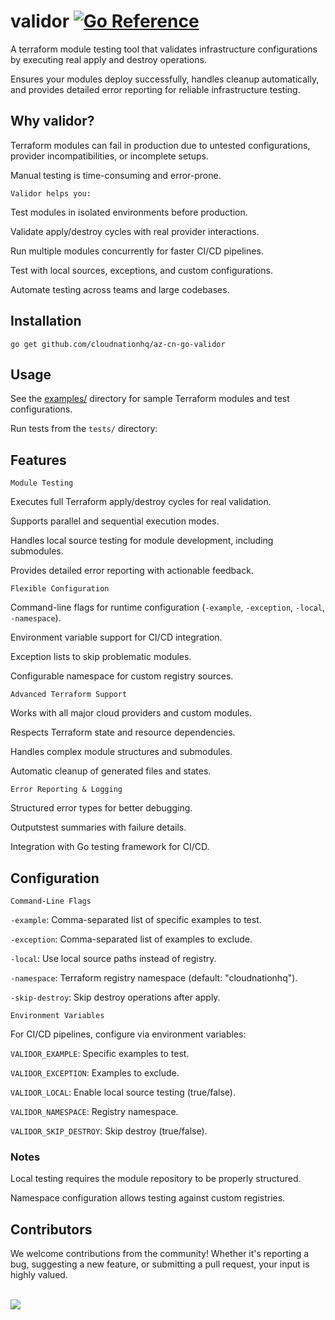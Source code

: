 # validor [![Go Reference](https://pkg.go.dev/badge/github.com/cloudnationhq/az-cn-go-validor.svg)](https://pkg.go.dev/github.com/cloudnationhq/az-cn-go-validor)

A terraform module testing tool that validates infrastructure configurations by executing real apply and destroy operations.

Ensures your modules deploy successfully, handles cleanup automatically, and provides detailed error reporting for reliable infrastructure testing.

## Why validor?

Terraform modules can fail in production due to untested configurations, provider incompatibilities, or incomplete setups.

Manual testing is time-consuming and error-prone.

`Validor helps you:`

Test modules in isolated environments before production.

Validate apply/destroy cycles with real provider interactions.

Run multiple modules concurrently for faster CI/CD pipelines.

Test with local sources, exceptions, and custom configurations.

Automate testing across teams and large codebases.

## Installation

`go get github.com/cloudnationhq/az-cn-go-validor`

## Usage

See the [examples/](examples/) directory for sample Terraform modules and test configurations.

Run tests from the `tests/` directory:

## Features

`Module Testing`

Executes full Terraform apply/destroy cycles for real validation.

Supports parallel and sequential execution modes.

Handles local source testing for module development, including submodules.

Provides detailed error reporting with actionable feedback.

`Flexible Configuration`

Command-line flags for runtime configuration (`-example`, `-exception`, `-local`, `-namespace`).

Environment variable support for CI/CD integration.

Exception lists to skip problematic modules.

Configurable namespace for custom registry sources.

`Advanced Terraform Support`

Works with all major cloud providers and custom modules.

Respects Terraform state and resource dependencies.

Handles complex module structures and submodules.

Automatic cleanup of generated files and states.

`Error Reporting & Logging`

Structured error types for better debugging.

Outputstest summaries with failure details.

Integration with Go testing framework for CI/CD.

## Configuration

`Command-Line Flags`

`-example`: Comma-separated list of specific examples to test.

`-exception`: Comma-separated list of examples to exclude.

`-local`: Use local source paths instead of registry.

`-namespace`: Terraform registry namespace (default: "cloudnationhq").

`-skip-destroy`: Skip destroy operations after apply.

`Environment Variables`

For CI/CD pipelines, configure via environment variables:

`VALIDOR_EXAMPLE`: Specific examples to test.

`VALIDOR_EXCEPTION`: Examples to exclude.

`VALIDOR_LOCAL`: Enable local source testing (true/false).

`VALIDOR_NAMESPACE`: Registry namespace.

`VALIDOR_SKIP_DESTROY`: Skip destroy (true/false).

### Notes

Local testing requires the module repository to be properly structured.

Namespace configuration allows testing against custom registries.

## Contributors

We welcome contributions from the community! Whether it's reporting a bug, suggesting a new feature, or submitting a pull request, your input is highly valued. <br><br>

<a href="https://github.com/cloudnationhq/az-cn-go-validor/graphs/contributors">
  <img src="https://contrib.rocks/image?repo=cloudnationhq/az-cn-go-validor" />
</a>
